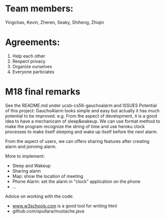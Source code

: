 # Team members:

Yingchao, Kevin, Zheren, Seaky, Shiheng, Zhiqin

# Agreements:

1. Help each other
2. Respect privacy
3. Organize ourselves
4. Everyone particiates

# M18 final remarks
See the README.md under ucsb-cs56-gauchoalarm and ISSUES
Potential of this project: GauchoAlarm looks simple and easy but actually it has much potential to be improved.
e.g.
From the aspect of development, it is a good idea to have a mechanicam of sleep&wakeup. We can use format method to make the program recognize the string of time and use heroku clock processes to make itself sleeping and wake up itself before the next alarm.

From the aspect of users, we can offers sharing features after creating alarm and joinning alarm.

More to implement:
- Sleep and Wakeup
- Sharing alarm
- Map: show the location of meeting
- Phone Alarm: set the alarm in "clock" application on the phone
- ...

Advice on working with the code:
- www.w3schools.com  is a good tool for writing html
- github.com/spullara/mustache.java  
